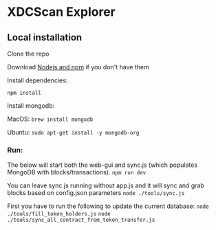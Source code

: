 # XDCScan Explorer

## Local installation

Clone the repo

Download [Nodejs and npm](https://docs.npmjs.com/getting-started/installing-node "Nodejs install") if you don't have them

Install dependencies:

`npm install`

Install mongodb:

MacOS: `brew install mongodb`

Ubuntu: `sudo apt-get install -y mongodb-org`

### Run:
The below will start both the web-gui and sync.js (which populates MongoDB with blocks/transactions).
`npm run dev`

You can leave sync.js running without app.js and it will sync and grab blocks based on config.json parameters
`node ./tools/sync.js`

First you have to run the following to update the current database:
`node ./tools/fill_token_holders.js`
`node ./tools/sync_all_contract_from_token_transfer.js`
